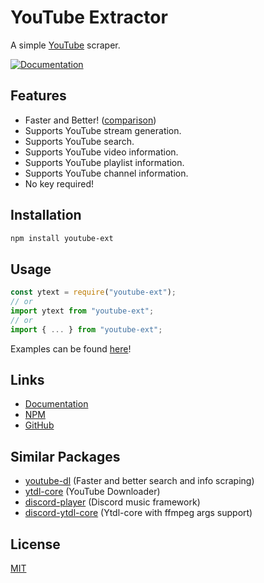 # YouTube Extractor

A simple [YouTube](https://youtube.com) scraper.

[![Documentation](https://github.com/zyrouge/node-youtube-ext/actions/workflows/docs.yml/badge.svg)](https://github.com/zyrouge/node-youtube-ext/actions/workflows/docs.yml)

## Features

-   Faster and Better! ([comparison](https://runkit.com/zyrouge/606dd634af4a29001a4be694))
-   Supports YouTube stream generation.
-   Supports YouTube search.
-   Supports YouTube video information.
-   Supports YouTube playlist information.
-   Supports YouTube channel information.
-   No key required!

## Installation

```bash
npm install youtube-ext
```

## Usage

```ts
const ytext = require("youtube-ext");
// or
import ytext from "youtube-ext";
// or
import { ... } from "youtube-ext";
```

Examples can be found [here](./examples)!

## Links

-   [Documentation](https://youtube-ext.js.org)
-   [NPM](https://npmjs.com/package/youtube-ext)
-   [GitHub](https://github.com/zyrouge/node-youtube-ext)

## Similar Packages

-   [youtube-dl](https://www.npmjs.com/package/youtube-dl) (Faster and better search and info scraping)
-   [ytdl-core](https://www.npmjs.com/package/ytdl-core) (YouTube Downloader)
-   [discord-player](https://www.npmjs.com/package/discord-player) (Discord music framework)
-   [discord-ytdl-core](https://www.npmjs.com/package/discord-ytdl-core) (Ytdl-core with ffmpeg args support)

## License

[MIT](./LICENSE)
